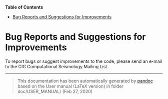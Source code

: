 **Table of Contents**

-   [Bug Reports and Suggestions for Improvements](#bug-reports-and-suggestions-for-improvements)

Bug Reports and Suggestions for Improvements
============================================

To report bugs or suggest improvements to the code, please send an e-mail to the CIG Computational Seismology Mailing List .

-----
> This documentation has been automatically generated by [pandoc](http://www.pandoc.org)
> based on the User manual (LaTeX version) in folder doc/USER_MANUAL/
> (Feb 27, 2020)

